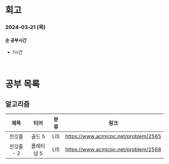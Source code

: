 # 회고

### 2024-03-21 (목)

#### 순 공부시간

- 1시간

<br>

# 공부 목록

## 알고리즘

|    제목    |    티어    | 분류 |                 링크                 |
| :--------: | :--------: | :--: | :----------------------------------: |
|   전깃줄   |   골드 5   | LIS  | https://www.acmicpc.net/problem/2565 |
| 전깃줄 - 2 | 플레티넘 5 | LIS  | https://www.acmicpc.net/problem/2568 |
